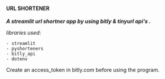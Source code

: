 #### URL SHORTENER


***A streamlit url shortner app by using bitly & tinyurl api's .***


*libraries used*:

    - streamlit
    - pyshorteners
    - bitly_api
    - dotenv

Create an access_token in bitly.com before using the program.